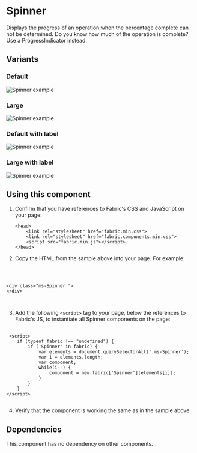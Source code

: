 # Spinner
Displays the progress of an operation when the percentage complete can not be determined. Do you know how much of the operation is complete? Use a ProgressIndicator instead.

## Variants

### Default


![Spinner example](https://raw.githubusercontent.com/OfficeDev/office-ui-fabric-js/master/ghdocs/component_images/Spinner-default.png)


### Large


![Spinner example](https://raw.githubusercontent.com/OfficeDev/office-ui-fabric-js/master/ghdocs/component_images/Spinner-large.png)


### Default with label


![Spinner example](https://raw.githubusercontent.com/OfficeDev/office-ui-fabric-js/master/ghdocs/component_images/Spinner-defaultwithlabel.png)


### Large with label


![Spinner example](https://raw.githubusercontent.com/OfficeDev/office-ui-fabric-js/master/ghdocs/component_images/Spinner-largewithlabel.png)


## Using this component
1. Confirm that you have references to Fabric's CSS and JavaScript on your page:
    ```
    <head>
        <link rel="stylesheet" href="fabric.min.css">
        <link rel="stylesheet" href="fabric.components.min.css">
        <script src="fabric.min.js"></script>
    </head>
    ```
2. Copy the HTML from the sample above into your page. For example:

<pre>
    <code>
 

&lt;div class&#x3D;&quot;ms-Spinner &quot;&gt;
&lt;/div&gt;

    </code>
</pre>

3. Add the following `<script>` tag to your page, below the references to Fabric's JS, to instantiate all Spinner components on the page:

<pre>
    <code>
 &lt;script&gt;
    if (typeof fabric !&#x3D;&#x3D; &quot;undefined&quot;) {
        if (&#x27;Spinner&#x27; in fabric) {
            var elements &#x3D; document.querySelectorAll(&#x27;.ms-Spinner&#x27;);
            var i &#x3D; elements.length;
            var component;
            while(i--) {
                component &#x3D; new fabric[&#x27;Spinner&#x27;](elements[i]);
            }
        }
    }
&lt;/script&gt;
    </code>
</pre>

4. Verify that the component is working the same as in the sample above.

## Dependencies
This component has no dependency on other components.


<script>
    if (typeof fabric !== "undefined") {
        if ('Spinner' in fabric) {
            var elements = document.querySelectorAll('.ms-Spinner');
            var i = elements.length;
            var component;
            while(i--) {
                component = new fabric['Spinner'](elements[i]);
            }
        }
    }
</script>